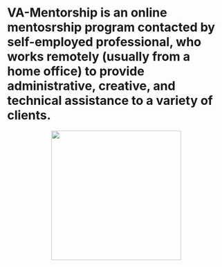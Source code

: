 # VA-Mentorship is an online mentosrship program contacted by self-employed professional, who works remotely (usually from a home office) to provide administrative, creative, and technical assistance to a variety of clients. 

 <div align="center">
    <img src="/va.png" width="300px"</img> 
</div>
